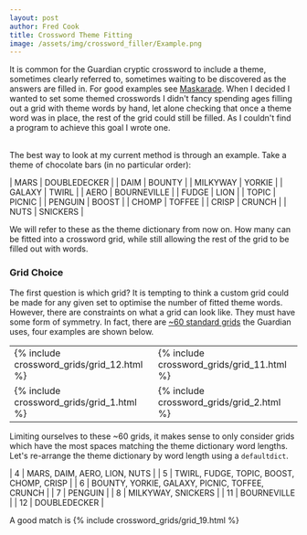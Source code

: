 ```yaml
---
layout: post
author: Fred Cook
title: Crossword Theme Fitting
image: /assets/img/crossword_filler/Example.png
---
```


It is common for the Guardian cryptic crossword to include a theme, sometimes clearly referred to, sometimes waiting to be discovered as the answers are filled in. For good examples see [Maskarade](https://www.theguardian.com/crosswords/crosswords+profile/maskarade). When I decided I wanted to set some themed crosswords I didn't fancy spending ages filling out a grid with theme words by hand, let alone checking that once a theme word was in place, the rest of the grid could still be filled. As I couldn't find a program to achieve this goal I wrote one.<br/><br/>

The best way to look at my current method is through an example. Take a theme of chocolate bars (in no particular order):

| MARS | DOUBLEDECKER |
| DAIM | BOUNTY |
| MILKYWAY | YORKIE |
| GALAXY | TWIRL |
| AERO | BOURNEVILLE |
| FUDGE | LION |
| TOPIC | PICNIC |
| PENGUIN | BOOST |
| CHOMP | TOFFEE |
| CRISP | CRUNCH |
| NUTS | SNICKERS |

We will refer to these as the theme dictionary from now on. How many can be fitted into a crossword grid, while still allowing the rest of the grid to be filled out with words.

### Grid Choice

The first question is which grid? It is tempting to think a custom grid could be made for any given set to optimise the number of fitted theme words. However, there are constraints on what a grid can look like. They must have some form of symmetry. In fact, there are [~60 standard grids](/grids) the Guardian uses, four examples are shown below.

<table>
  <tr>
    <td>{% include crossword_grids/grid_12.html %}</td>
    <td>{% include crossword_grids/grid_11.html %}</td>
  </tr>
  <tr>
    <td>{% include crossword_grids/grid_1.html %}</td>
    <td>{% include crossword_grids/grid_2.html %}</td>
  </tr>
</table>

Limiting ourselves to these ~60 grids, it makes sense to only consider grids which have the most spaces matching the theme dictionary word lengths. Let's re-arrange the theme dictionary by word length using a ```defaultdict```.

| 4 | MARS, DAIM, AERO, LION, NUTS |
| 5 | TWIRL, FUDGE, TOPIC, BOOST, CHOMP, CRISP |
| 6 | BOUNTY, YORKIE, GALAXY, PICNIC, TOFFEE, CRUNCH |
| 7 | PENGUIN |
| 8 | MILKYWAY, SNICKERS |
| 11 | BOURNEVILLE |
| 12 | DOUBLEDECKER |

A good match is
{% include crossword_grids/grid_19.html %}

